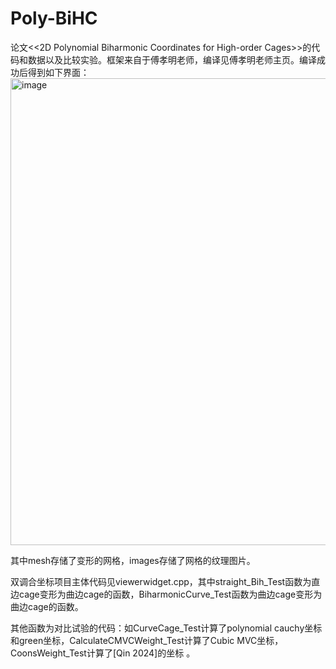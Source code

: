 # Poly-BiHC
论文<<2D Polynomial Biharmonic Coordinates for High-order Cages>>的代码和数据以及比较实验。框架来自于傅孝明老师，编译见傅孝明老师主页。编译成功后得到如下界面：
<img width="1278" height="747" alt="image" src="https://github.com/user-attachments/assets/054b5204-becc-42ee-8bbb-bb7c20e66b18" />

其中mesh存储了变形的网格，images存储了网格的纹理图片。

双调合坐标项目主体代码见viewerwidget.cpp，其中straight_Bih_Test函数为直边cage变形为曲边cage的函数，BiharmonicCurve_Test函数为曲边cage变形为曲边cage的函数。

其他函数为对比试验的代码：如CurveCage_Test计算了polynomial cauchy坐标和green坐标，CalculateCMVCWeight_Test计算了Cubic MVC坐标，CoonsWeight_Test计算了[Qin 2024]的坐标
。
